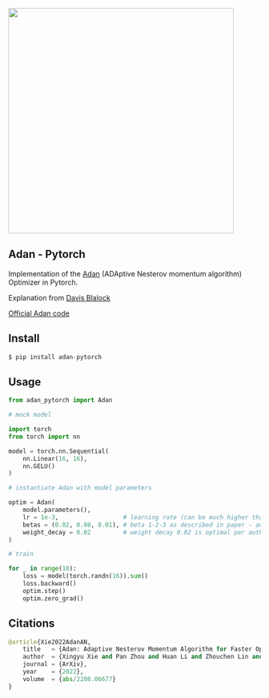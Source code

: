 <img src="./adan-pseudocode.png" width="450px"></img>

## Adan - Pytorch

Implementation of the <a href="https://arxiv.org/abs/2208.06677">Adan</a> (ADAptive Nesterov momentum algorithm) Optimizer in Pytorch.

Explanation from <a href="https://twitter.com/davisblalock/status/1561976182567870465">Davis Blalock</a>

<a href="https://github.com/sail-sg/Adan">Official Adan code</a>

## Install

```py
$ pip install adan-pytorch
```

## Usage

```py
from adan_pytorch import Adan

# mock model

import torch
from torch import nn

model = torch.nn.Sequential(
    nn.Linear(16, 16),
    nn.GELU()
)

# instantiate Adan with model parameters

optim = Adan(
    model.parameters(),
    lr = 1e-3,                  # learning rate (can be much higher than Adam, up to 5-10x)
    betas = (0.02, 0.08, 0.01), # beta 1-2-3 as described in paper - author says most sensitive to beta3 tuning
    weight_decay = 0.02         # weight decay 0.02 is optimal per author
)

# train

for _ in range(10):
    loss = model(torch.randn(16)).sum()
    loss.backward()
    optim.step()
    optim.zero_grad()

```

## Citations

```py
@article{Xie2022AdanAN,
    title   = {Adan: Adaptive Nesterov Momentum Algorithm for Faster Optimizing Deep Models},
    author  = {Xingyu Xie and Pan Zhou and Huan Li and Zhouchen Lin and Shuicheng Yan},
    journal = {ArXiv},
    year    = {2022},
    volume  = {abs/2208.06677}
}
```
